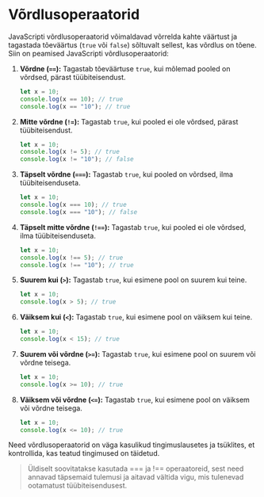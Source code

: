 # Võrdlusoperaatorid

JavaScripti võrdlusoperaatorid võimaldavad võrrelda kahte väärtust ja tagastada tõeväärtus (`true` või `false`) sõltuvalt sellest, kas võrdlus on tõene. Siin on peamised JavaScripti võrdlusoperaatorid:

1. **Võrdne (`==`):** Tagastab tõeväärtuse `true`, kui mõlemad pooled on võrdsed, pärast tüübiteisendust.

    ```javascript
    let x = 10;
    console.log(x == 10); // true
    console.log(x == "10"); // true
    ```

2. **Mitte võrdne (`!=`):** Tagastab `true`, kui pooled ei ole võrdsed, pärast tüübiteisendust.

    ```javascript
    let x = 10;
    console.log(x != 5); // true
    console.log(x != "10"); // false
    ```

3. **Täpselt võrdne (`===`):** Tagastab `true`, kui pooled on võrdsed, ilma tüübiteisenduseta.

    ```javascript
    let x = 10;
    console.log(x === 10); // true
    console.log(x === "10"); // false
    ```

4. **Täpselt mitte võrdne (`!==`):** Tagastab `true`, kui pooled ei ole võrdsed, ilma tüübiteisenduseta.

    ```javascript
    let x = 10;
    console.log(x !== 5); // true
    console.log(x !== "10"); // true
    ```

5. **Suurem kui (`>`):** Tagastab `true`, kui esimene pool on suurem kui teine.

    ```javascript
    let x = 10;
    console.log(x > 5); // true
    ```

6. **Väiksem kui (`<`):** Tagastab `true`, kui esimene pool on väiksem kui teine.

    ```javascript
    let x = 10;
    console.log(x < 15); // true
    ```

7. **Suurem või võrdne (`>=`):** Tagastab `true`, kui esimene pool on suurem või võrdne teisega.

    ```javascript
    let x = 10;
    console.log(x >= 10); // true
    ```

8. **Väiksem või võrdne (`<=`):** Tagastab `true`, kui esimene pool on väiksem või võrdne teisega.

    ```javascript
    let x = 10;
    console.log(x <= 10); // true
    ```

Need võrdlusoperaatorid on väga kasulikud tingimuslausetes ja tsüklites, et kontrollida, kas teatud tingimused on täidetud.

> Üldiselt soovitatakse kasutada === ja !== operaatoreid, sest need annavad täpsemaid tulemusi ja aitavad vältida vigu, mis tulenevad ootamatust tüübiteisendusest.